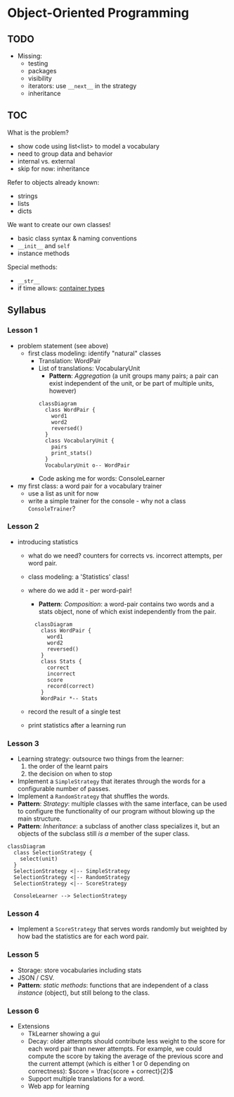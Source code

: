 # Object-Oriented Programming

## TODO
  * Missing:
    * testing
    * packages
    * visibility
    * iterators: use `__next__` in the strategy
    * inheritance

## TOC
What is the problem? 
  * show code using list<list<string>> to model a vocabulary
  * need to group data and behavior
  * internal vs. external
  * skip for now: inheritance

Refer to objects already known:
  * strings
  * lists
  * dicts

We want to create our own classes!
  * basic class syntax & naming conventions
  * `__init__` and `self`
  * instance methods

Special methods:
  * `__str__`
  * if time allows: [container types](https://docs.python.org/3/reference/datamodel.html#emulating-container-types)

## Syllabus
### Lesson 1
  * problem statement (see above)
    * first class modeling: identify "natural" classes
      * Translation: WordPair
      * List of translations: VocabularyUnit
        * **Pattern**: *Aggregation* (a unit groups many pairs; a pair can exist independent of the unit, or be part of multiple units, however)
        ```mermaid
        classDiagram
          class WordPair {
            word1
            word2
            reversed()
          }
          class VocabularyUnit {
            pairs
            print_stats()
          }
          VocabularyUnit o-- WordPair
        ```
      * Code asking me for words: ConsoleLearner
  * my first class: a word pair for a vocabulary trainer
    * use a list as unit for now
    * write a simple trainer for the console - why not a class `ConsoleTrainer`?

### Lesson 2
  * introducing statistics
    * what do we need? counters for corrects vs. incorrect attempts, per word pair.
    * class modeling: a 'Statistics' class!
    * where do we add it - per word-pair!
      * **Pattern**: *Composition*: a word-pair contains two words and a stats object, none of which exist independently from the pair.
      ```mermaid
        classDiagram
          class WordPair {
            word1
            word2
            reversed()
          }
          class Stats {
            correct
            incorrect
            score
            record(correct)
          }
          WordPair *-- Stats
      ```

    * record the result of a single test
    * print statistics after a learning run

### Lesson 3
  * Learning strategy: outsource two things from the learner:
    1. the order of the learnt pairs
    1. the decision on when to stop
  * Implement a `SimpleStrategy` that iterates through the words for a
    configurable number of passes.
  * Implement a `RandomStrategy` that shuffles the words.
  * **Pattern**: *Strategy*: multiple classes with the same interface, can be used to configure the functionality of our program without blowing up the main structure.
  * **Pattern**: *Inheritance*: a subclass of another class specializes it, but an objects of the subclass still *is a* member of the super class.
  ```mermaid
  classDiagram
    class SelectionStrategy {
      select(unit)
    }
    SelectionStrategy <|-- SimpleStrategy
    SelectionStrategy <|-- RandomStrategy
    SelectionStrategy <|-- ScoreStrategy
    
    ConsoleLearner --> SelectionStrategy
  ```


### Lesson 4
  * Implement a `ScoreStrategy` that serves words randomly but weighted by how bad the statistics are for each word pair.

### Lesson 5
  * Storage: store vocabularies including stats
  * JSON / CSV.
  * **Pattern**: *static methods*: functions that are independent of a class *instance* (object), but still belong to the class.

### Lesson 6
  * Extensions
    * TkLearner showing a gui
    * Decay: older attempts should contribute less weight to the score for each word pair than newer attempts. For example, we could compute the score by taking the average of the previous score and the current attempt (which is either 1 or 0 depending on correctness): $score = \frac{score + correct}{2}$
    * Support multiple translations for a word.
    * Web app for learning

